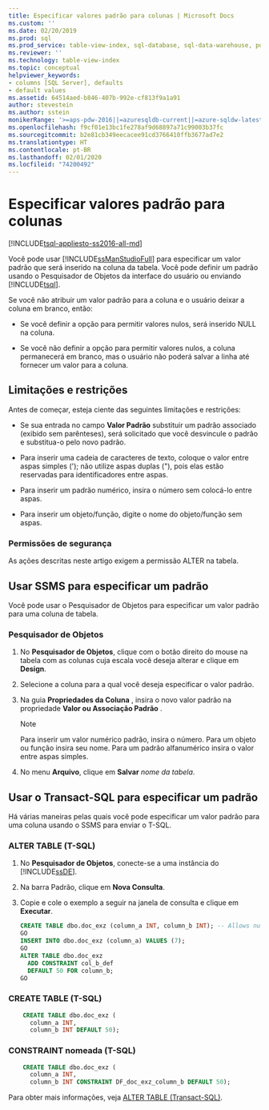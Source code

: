 ```yaml
---
title: Especificar valores padrão para colunas | Microsoft Docs
ms.custom: ''
ms.date: 02/20/2019
ms.prod: sql
ms.prod_service: table-view-index, sql-database, sql-data-warehouse, pdw
ms.reviewer: ''
ms.technology: table-view-index
ms.topic: conceptual
helpviewer_keywords:
- columns [SQL Server], defaults
- default values
ms.assetid: 64514aed-b846-407b-992e-cf813f9a1a91
author: stevestein
ms.author: sstein
monikerRange: '>=aps-pdw-2016||=azuresqldb-current||=azure-sqldw-latest||>=sql-server-2016||=sqlallproducts-allversions||>=sql-server-linux-2017||=azuresqldb-mi-current'
ms.openlocfilehash: f9cf01e13bc1fe278af9d68897a71c99003b37fc
ms.sourcegitcommit: b2e81cb349eecacee91cd3766410ffb3677ad7e2
ms.translationtype: HT
ms.contentlocale: pt-BR
ms.lasthandoff: 02/01/2020
ms.locfileid: "74200492"
---
```

# <a name="specify-default-values-for-columns"></a>Especificar valores padrão para colunas

[!INCLUDE[tsql-appliesto-ss2016-all-md](../../includes/tsql-appliesto-ss2016-all-md.md)]

Você pode usar [!INCLUDE[ssManStudioFull](../../includes/ssmanstudiofull-md.md)] para especificar um valor padrão que será inserido na coluna da tabela. Você pode definir um padrão usando o Pesquisador de Objetos da interface do usuário ou enviando [!INCLUDE[tsql](../../includes/tsql-md.md)].

Se você não atribuir um valor padrão para a coluna e o usuário deixar a coluna em branco, então:

- Se você definir a opção para permitir valores nulos, será inserido NULL na coluna.

- Se você não definir a opção para permitir valores nulos, a coluna permanecerá em branco, mas o usuário não poderá salvar a linha até fornecer um valor para a coluna.

## <a name="Restrictions"></a> Limitações e restrições

Antes de começar, esteja ciente das seguintes limitações e restrições:

- Se sua entrada no campo **Valor Padrão** substituir um padrão associado (exibido sem parênteses), será solicitado que você desvincule o padrão e substitua-o pelo novo padrão.

- Para inserir uma cadeia de caracteres de texto, coloque o valor entre aspas simples ('); não utilize aspas duplas ("), pois elas estão reservadas para identificadores entre aspas.

- Para inserir um padrão numérico, insira o número sem colocá-lo entre aspas.

- Para inserir um objeto/função, digite o nome do objeto/função sem aspas.

### <a name="Security"></a> Permissões de segurança

As ações descritas neste artigo exigem a permissão ALTER na tabela.

## <a name="SSMSProcedure"></a> Usar SSMS para especificar um padrão

Você pode usar o Pesquisador de Objetos para especificar um valor padrão para uma coluna de tabela.

### <a name="object-explorer"></a>Pesquisador de Objetos

1. No **Pesquisador de Objetos**, clique com o botão direito do mouse na tabela com as colunas cuja escala você deseja alterar e clique em **Design**.

2. Selecione a coluna para a qual você deseja especificar o valor padrão.

3. Na guia **Propriedades da Coluna** , insira o novo valor padrão na propriedade **Valor ou Associação Padrão** .

   > [!NOTE]
   > Para inserir um valor numérico padrão, insira o número. Para um objeto ou função insira seu nome. Para um padrão alfanumérico insira o valor entre aspas simples.

4. No menu **Arquivo**, clique em **Salvar** _nome da tabela_.

## <a name="TsqlProcedure"></a> Usar o Transact-SQL para especificar um padrão

Há várias maneiras pelas quais você pode especificar um valor padrão para uma coluna usando o SSMS para enviar o T-SQL.

### <a name="alter-table-t-sql"></a>ALTER TABLE (T-SQL)

1. No **Pesquisador de Objetos**, conecte-se a uma instância do [!INCLUDE[ssDE](../../includes/ssde-md.md)].

2. Na barra Padrão, clique em **Nova Consulta**.

3. Copie e cole o exemplo a seguir na janela de consulta e clique em **Executar**.

   ```sql
   CREATE TABLE dbo.doc_exz (column_a INT, column_b INT); -- Allows nulls.
   GO
   INSERT INTO dbo.doc_exz (column_a) VALUES (7);
   GO
   ALTER TABLE dbo.doc_exz
     ADD CONSTRAINT col_b_def
     DEFAULT 50 FOR column_b;
   GO
   ```

<!--
The following two T-SQL code examples were offered by 'nycdotnet' (Steve) via public PR 1660, Feb 2019.
-->

### <a name="create-table-t-sql"></a>CREATE TABLE (T-SQL)

```sql
    CREATE TABLE dbo.doc_exz (
      column_a INT,
      column_b INT DEFAULT 50);
```

### <a name="named-constraint-t-sql"></a>CONSTRAINT nomeada (T-SQL)

```sql
    CREATE TABLE dbo.doc_exz (
      column_a INT,
      column_b INT CONSTRAINT DF_doc_exz_column_b DEFAULT 50);
```

Para obter mais informações, veja [ALTER TABLE &#40;Transact-SQL&#41;](../../t-sql/statements/alter-table-transact-sql.md).
